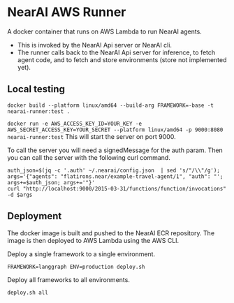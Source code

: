 # NearAI AWS Runner
A docker container that runs on AWS Lambda to run NearAI agents.
 * This is invoked by the NearAI Api server or NearAI cli.
 * The runner calls back to the NearAI Api server for inference,
to fetch agent code, and to fetch and store environments (store not implemented yet).


## Local testing
`docker build --platform linux/amd64 --build-arg FRAMEWORK=-base -t nearai-runner:test .`

`docker run -e AWS_ACCESS_KEY_ID=YOUR_KEY -e AWS_SECRET_ACCESS_KEY=YOUR_SECRET --platform linux/amd64 -p 9000:8080 nearai-runner:test`
This will start the server on port 9000.

To call the server you will need a signedMessage for the auth param.
Then you can call the server with the following curl command.

```shell
auth_json=$(jq -c '.auth' ~/.nearai/config.json  | sed 's/"/\\"/g');
args='{"agents": "flatirons.near/example-travel-agent/1", "auth": "'; args+=$auth_json; args+='"}'
curl "http://localhost:9000/2015-03-31/functions/function/invocations" -d $args
```

## Deployment
The docker image is built and pushed to the NearAI ECR repository. The image is then deployed to AWS Lambda using the AWS CLI.

Deploy a single framework to a single environment.
```shell
FRAMEWORK=langgraph ENV=production deploy.sh
```

Deploy all frameworks to all environments.
```shell
deploy.sh all
```